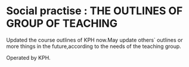 # Social practise : THE OUTLINES OF GROUP OF TEACHING

Updated the course outlines of KPH now.May update others` outlines or more things in the future,according to the needs of the teaching group.

Operated by KPH.
